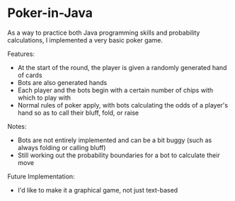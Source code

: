 # Poker-in-Java
As a way to practice both Java programming skills and probability calculations, I implemented a very basic poker game.

Features:
- At the start of the round, the player is given a randomly generated hand of cards
- Bots are also generated hands
- Each player and the bots begin with a certain number of chips with which to play with
- Normal rules of poker apply, with bots calculating the odds of a player's hand so as to call their bluff, fold, or raise

Notes:
- Bots are not entirely implemented and can be a bit buggy (such as always folding or calling bluff)
- Still working out the probability boundaries for a bot to calculate their move

Future Implementation:
- I'd like to make it a graphical game, not just text-based
